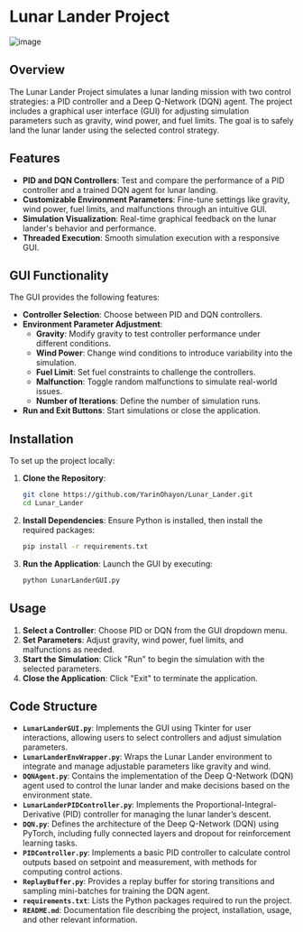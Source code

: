 # Lunar Lander Project
![image](https://github.com/user-attachments/assets/e0a45346-768a-4882-b533-2bbc21e86cf0)


## Overview

The Lunar Lander Project simulates a lunar landing mission with two control strategies: a PID controller and a Deep Q-Network (DQN) agent. The project includes a graphical user interface (GUI) for adjusting simulation parameters such as gravity, wind power, and fuel limits. The goal is to safely land the lunar lander using the selected control strategy.

## Features

- **PID and DQN Controllers**: Test and compare the performance of a PID controller and a trained DQN agent for lunar landing.
- **Customizable Environment Parameters**: Fine-tune settings like gravity, wind power, fuel limits, and malfunctions through an intuitive GUI.
- **Simulation Visualization**: Real-time graphical feedback on the lunar lander's behavior and performance.
- **Threaded Execution**: Smooth simulation execution with a responsive GUI.

## GUI Functionality

The GUI provides the following features:

- **Controller Selection**: Choose between PID and DQN controllers.
- **Environment Parameter Adjustment**:
  - **Gravity**: Modify gravity to test controller performance under different conditions.
  - **Wind Power**: Change wind conditions to introduce variability into the simulation.
  - **Fuel Limit**: Set fuel constraints to challenge the controllers.
  - **Malfunction**: Toggle random malfunctions to simulate real-world issues.
  - **Number of Iterations**: Define the number of simulation runs.
- **Run and Exit Buttons**: Start simulations or close the application.

## Installation

To set up the project locally:

1. **Clone the Repository**:
    ```bash
    git clone https://github.com/YarinOhayon/Lunar_Lander.git
    cd Lunar_Lander
    ```

2. **Install Dependencies**:
   Ensure Python is installed, then install the required packages:
    ```bash
    pip install -r requirements.txt
    ```

3. **Run the Application**:
   Launch the GUI by executing:
    ```bash
    python LunarLanderGUI.py
    ```

## Usage

1. **Select a Controller**: Choose PID or DQN from the GUI dropdown menu.
2. **Set Parameters**: Adjust gravity, wind power, fuel limits, and malfunctions as needed.
3. **Start the Simulation**: Click "Run" to begin the simulation with the selected parameters.
4. **Close the Application**: Click "Exit" to terminate the application.

## Code Structure

- **`LunarLanderGUI.py`**: Implements the GUI using Tkinter for user interactions, allowing users to select controllers and adjust simulation parameters.
- **`LunarLanderEnvWrapper.py`**: Wraps the Lunar Lander environment to integrate and manage adjustable parameters like gravity and wind.
- **`DQNAgent.py`**: Contains the implementation of the Deep Q-Network (DQN) agent used to control the lunar lander and make decisions based on the environment state.
- **`LunarLanderPIDController.py`**: Implements the Proportional-Integral-Derivative (PID) controller for managing the lunar lander’s descent.
- **`DQN.py`**: Defines the architecture of the Deep Q-Network (DQN) using PyTorch, including fully connected layers and dropout for reinforcement learning tasks.
- **`PIDController.py`**: Implements a basic PID controller to calculate control outputs based on setpoint and measurement, with methods for computing control actions.
- **`ReplayBuffer.py`**: Provides a replay buffer for storing transitions and sampling mini-batches for training the DQN agent.
- **`requirements.txt`**: Lists the Python packages required to run the project.
- **`README.md`**: Documentation file describing the project, installation, usage, and other relevant information.
